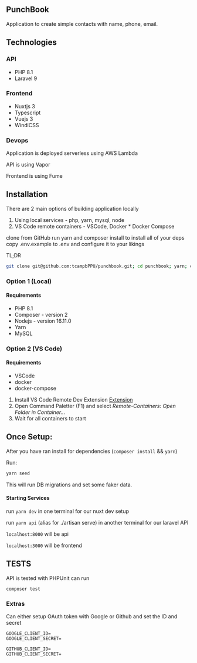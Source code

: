 ## PunchBook

Application to create simple contacts with name, phone, email.


## Technologies

### API
* PHP 8.1
* Laravel 9
### Frontend
* Nuxtjs 3
* Typescript
* Vuejs 3
* WindiCSS

### Devops

Application is deployed serverless using AWS Lambda

API is using Vapor

Frontend is using Fume


## Installation

There are 2 main options of building application locally
  1. Using local services - php, yarn, mysql, node
  2. VS Code remote containers - VSCode, Docker * Docker Compose


clone from GitHub
run yarn and composer install to install all of your deps
copy .env.example to .env and configure it to your likings

TL;DR
```bash
git clone git@github.com:tcampbPPU/punchbook.git; cd punchbook; yarn; composer install; cp .env.example .env;
```

### Option 1 (Local)

#### Requirements
* PHP 8.1
* Composer - version 2
* Nodejs - version 16.11.0
* Yarn
* MySQL

### Option 2 (VS Code)

#### Requirements
* VSCode
* docker
* docker-compose

1. Install VS Code Remote Dev Extension
[Extension](https://aka.ms/vscode-remote/download/extension)
2. Open Command Paletter (F1) and select *Remote-Containers: Open Folder in Container...*
3. Wait for all containers to start

## Once Setup:

After you have ran install for dependencies (`composer install` && `yarn`)

Run: 

```bash
yarn seed
```

This will run DB migrations and set some faker data.

#### Starting Services
run `yarn dev` in one terminal for our nuxt dev setup

run `yarn api` (alias for ./artisan serve) in another terminal for our laravel API

`localhost:8000` will be api

`localhost:3000` will be frontend


## TESTS
API is tested with PHPUnit can run 

```
composer test
```


### Extras

Can either setup OAuth token with Google or Github and set the ID and secret

<!-- For Google -->
```
GOOGLE_CLIENT_ID=
GOOGLE_CLIENT_SECRET=
```

<!-- For GitHub -->
```
GITHUB_CLIENT_ID=
GITHUB_CLIENT_SECRET=
```
